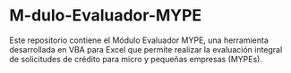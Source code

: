 # M-dulo-Evaluador-MYPE
Este repositorio contiene el Módulo Evaluador MYPE, una herramienta desarrollada en VBA para Excel que permite realizar la evaluación integral de solicitudes de crédito para micro y pequeñas empresas (MYPEs).
